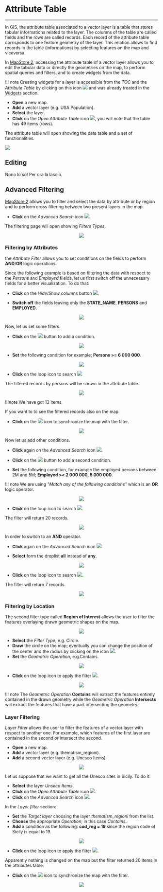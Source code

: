 # Attribute Table
*****************
In GIS, the attribute table associated to a vector layer is a table that stores tabular informations related to the layer. The columns of the table are called fields and the rows are called records. Each record of the attribute table corrisponds to one feature geometry of the layer. This relation allows to find records in the table (informations) by selecting features on the map and viceversa.

In [MapStore 2](https://mapstore2.geo-solutions.it/mapstore/#/), accessing the attribute table of a vector layer allows you to edit the tabular data or directly the geometries on the map, to perform spatial queries and filters, and to create widgets from the data.

!!! note
    Creating widgets for a layer is accessible from the *TOC* and the *Attribute Table* by clicking on this icon <img src="../img/widgets.jpg" style="max-width:20px;"/> and was already treated in the [Widgets](widgets.md) section.

* **Open** a new map.
* **Add** a vector layer (e.g. USA Population).
* **Select** the layer.
* **Click** on the *Open Attribute Table* icon <img src="../img/attributes-table.jpg" style="max-width:20px;"/>, you will note that the table has 49 items (rows).

The attribute table will open showing the data table and a set of functionalities.

<img src="../img/attributes-table-1.jpg" style="max-width:600px;"/>

Editing
-------

Nono lo so! Per ora la lascio.


Advanced Filtering
------------------

[MapStore 2](https://mapstore2.geo-solutions.it/mapstore/#/) allows you to filter and select the data by attribute or by region and to perform cross filtering between two present layers in the map.

* **Click** on the *Advanced Search* icon <img src="../img/filter-icon.jpg" style="max-width:25px;" />.

The filtering page will open showing *Filters Types*.

<p align = "center" ><img src="../img/filter-types.jpg" style="max-width:500px;"/></p>

### Filtering by Attributes

the *Attribute Filter* allows you to set conditions on the fields to perform **AND**/**OR** logic operations.

Since the following example is based on filtering the data with respect to the *Persons* and *Employed* filelds, let us first switch off the unnecessary fields for a better visualization. To do that:

* **Click** on the *Hide/Show columns* button <img src="../img/hide-show.jpg" style="max-width:25px;" />.

* **Switch off** the fields leaving only the **STATE_NAME**, **PERSONS** and **EMPLOYED**.

<p align = "center" ><img src="../img/hide-show-1.jpg" style="max-width:620px;"/></p>

Now, let us set some filters.

* **Click** on the <img src="../img/++.jpg" style="max-width:20px;"/> button to add a condition.

<p align = "center" ><img src="../img/attribute-filter-1.jpg" style="max-width:500px;"/></p>

* **Set** the following condition for example; **Persons >= 6 000 000**.

<p align = "center" ><img src="../img/attribute-filter-5.jpg" style="max-width:620px;"/></p>

* **Click** on the loop icon to search <img src="../img/loop.jpg" style="max-width:20px;"/>

The filtered records by persons will be shown in the attribute table.

<p align = "center" ><img src="../img/attribute-filter-2.jpg" style="max-width:620px;"/></p>

!!!note
   We have got 13 items.

If you want to to see the filtered records also on the map.

* **Click** on the <img src="../img/sync.jpg" style="max-width:20px;"/> icon to synchronize the map with the filter.

<p align = "center" ><img src="../img/attribute-filter-3.jpg" style="max-width:620px;"/></p>

Now let us add other conditions.

* **Click** again on the *Advanced Search* icon <img src="../img/filter-icon.jpg" style="max-width:25px;" />.

* **Click** on the <img src="../img/++.jpg" style="max-width:20px;"/> button to add a second condition.

* **Set** the following condition, for example the employed persons between 2M and 5M; **Employed >< 2 000 000, 5 000 000**.

!!! note
    We are using *"Match any of the following conditions"* which is an **OR** logic operator.

<p align = "center" ><img src="../img/attribute-filter-4.jpg" style="max-width:620px;"/></p>

* **Click** on the loop icon to search <img src="../img/loop.jpg" style="max-width:20px;"/>.

The filter will return 20 records.

<p align = "center" ><img src="../img/attribute-filter-6.jpg" style="max-width:620px;"/></p>

In order to switch to an **AND** operator.

* **Click** again on the *Advanced Search* icon <img src="../img/filter-icon.jpg" style="max-width:25px;" />.

* **Select** form the droplist **all** instead of **any**.

<p align = "center" ><img src="../img/attribute-filter-7.jpg" style="max-width:620px;"/></p>

* **Click** on the loop icon to search <img src="../img/loop.jpg" style="max-width:20px;"/>.

The filter will return 7 records.


<p align = "center" ><img src="../img/attribute-filter-8.jpg" style="max-width:620px;"/></p>

### Filtering by Location

The second filter type called **Region of Interest** allows the user to filter the features overlaying drawn geometric shapes on the map.

<p align = "center" ><img src="../img/geometry-filter.jpg" style="max-width:620px;"/></p>

* **Select** the *Filter Type*, e.g. Circle.
* **Draw** the circle on the map; eventually you can change the position of the center and the radius by clicking on the icon <img src="../img/edit-icon-1.jpg" style="max-width:30px;"/>.
* **Set** the *Geomatric Operation*, e.g.Contains.

<p align = "center" ><img src="../img/geometry-filter-1.jpg" style="max-width:700px;"/></p>

* **Click** on the loop icon to apply the filter <img src="../img/loop.jpg" style="max-width:20px;"/>.

<p align = "center" ><img src="../img/geometry-filter-2.jpg" style="max-width:600px;"/></p>

!!! note
    The *Geometric Operation* **Contains** will extract the features entirely contained in the drawn geometry while  the *Geometric Operation* **Intersects** will extract the features that have a part intersecting the geometry.

### Layer Filtering

*Layer Filter* allows the user to filter the features of a vector layer with respect to another one. For example, which features of the first layer are contained in the second or intersect the second.

* **Open** a new map.
* **Add** a vector layer (e.g. thematism_regioni).
* **Add** a second vector layer (e.g. Unesco Items)

<p align = "center" ><img src="../img/layer-filter-1.jpg" style="max-width:600px;"/></p>

Let us suppose that we want to get all the Unesco sites in Sicily. To do it:


* **Select** the layer *Unseco Items*.
* **Click** on the *Open Attribute Table* icon <img src="../img/attributes-table.jpg" style="max-width:20px;"/>.
* **Click** on the *Advanced Search* icon <img src="../img/filter-icon.jpg" style="max-width:25px;" />.

In the *Layer filter* section:

* **Set** the *Target layer* choosing the layer *thematism_regioni* from the list.
* **Choose** the appropriate *Operation*; in this case *Contains*.
* **Add** a condition as the following: **cod_reg = 19** since the region code of Sicily is equal to 19.

<p align = "center" ><img src="../img/layer-filter-2.jpg" style="max-width:600px;"/></p>

* **Click** on the loop icon to apply the filter <img src="../img/loop.jpg" style="max-width:20px;"/>.

Apparently nothing is changed on the map but the filter returned 20 items in the attributes table.

* **Click** on the <img src="../img/sync.jpg" style="max-width:20px;"/> icon to synchronize the map with the filter.

<p align = "center" ><img src="../img/layer-filter-3.jpg" style="max-width:600px;"/></p>